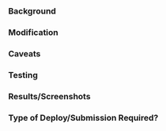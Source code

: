 ### Background

<!-- Give some Context about the changes you are making -->

### Modification

<!-- Specify what you are changing and why. -->

### Caveats

<!-- Any know issue with your implementation? -->

### Testing

<!-- Did you add Specs? Describe the steps taken to test this change end-to-end (against staging or local) -->

### Results/Screenshots

<!-- What is the outcome for this PR? Add a before/after screenshot if relevant. -->

### Type of Deploy/Submission Required?

<!--Does this require a codepush or a full app submission?  -->
